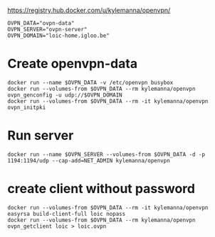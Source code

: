 
https://registry.hub.docker.com/u/kylemanna/openvpn/


```
OVPN_DATA="ovpn-data"
OVPN_SERVER="ovpn-server"
OVPN_DOMAIN="loic-home.igloo.be"
```

# Create openvpn-data
```
docker run --name $OVPN_DATA -v /etc/openvpn busybox
docker run --volumes-from $OVPN_DATA --rm kylemanna/openvpn ovpn_genconfig -u udp://$OVPN_DOMAIN
docker run --volumes-from $OVPN_DATA --rm -it kylemanna/openvpn ovpn_initpki
```

# Run server
```
docker run --name $OVPN_SERVER --volumes-from $OVPN_DATA -d -p 1194:1194/udp --cap-add=NET_ADMIN kylemanna/openvpn
```

# create client without password
```
docker run --volumes-from $OVPN_DATA --rm -it kylemanna/openvpn easyrsa build-client-full loic nopass
docker run --volumes-from $OVPN_DATA --rm kylemanna/openvpn ovpn_getclient loic > loic.ovpn
```
